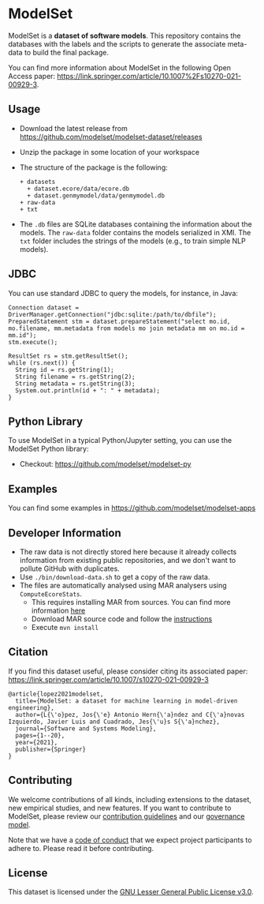 
# ModelSet

ModelSet is a **dataset of software models**. This repository contains the databases with the labels and the scripts to generate the associate meta-data to build the final package.

You can find more information about ModelSet in the following Open Access paper: https://link.springer.com/article/10.1007%2Fs10270-021-00929-3.

## Usage

* Download the latest release from https://github.com/modelset/modelset-dataset/releases
* Unzip the package in some location of your workspace
* The structure of the package is the following:

  ```
  + datasets
    + dataset.ecore/data/ecore.db
    + dataset.genmymodel/data/genmymodel.db
  + raw-data
  + txt
  ```

* The `.db` files are SQLite databases containing the information about the models. The `raw-data` folder contains the models serialized in XMI. The `txt` folder includes the strings of the models (e.g., to train simple NLP models).

## JDBC

You can use standard JDBC to query the models, for instance, in Java:

```
Connection dataset = DriverManager.getConnection("jdbc:sqlite:/path/to/dbfile");
PreparedStatement stm = dataset.prepareStatement("select mo.id, mo.filename, mm.metadata from models mo join metadata mm on mo.id = mm.id");
stm.execute();

ResultSet rs = stm.getResultSet();
while (rs.next()) {
  String id = rs.getString(1);
  String filename = rs.getString(2);
  String metadata = rs.getString(3);
  System.out.println(id + ": " + metadata);
}			

```

## Python Library

To use ModelSet in a typical Python/Jupyter setting, you can use the ModelSet Python library:

* Checkout: https://github.com/modelset/modelset-py

## Examples

You can find some examples in https://github.com/modelset/modelset-apps

## Developer Information

* The raw data is not directly stored here because it already collects information from existing public repositories, and we don't want to pollute GitHub with duplicates.
* Use `./bin/download-data.sh` to get a copy of the raw data.
* The files are automatically analysed using MAR analysers using `ComputeEcoreStats`.
  * This requires installing MAR from sources. You can find more information [here](https://github.com/mar-platform/mar)
  * Download MAR source code and follow the [instructions](https://github.com/mar-platform/mar/wiki/Installation-instructions)
  * Execute `mvn install`
  
## Citation

If you find this dataset useful, please consider citing its associated paper: https://link.springer.com/article/10.1007/s10270-021-00929-3

```
@article{lopez2021modelset,
  title={ModelSet: a dataset for machine learning in model-driven engineering},
  author={L{\'o}pez, Jos{\'e} Antonio Hern{\'a}ndez and C{\'a}novas Izquierdo, Javier Luis and Cuadrado, Jes{\'u}s S{\'a}nchez},
  journal={Software and Systems Modeling},
  pages={1--20},
  year={2021},
  publisher={Springer}
}
```

## Contributing

We welcome contributions of all kinds, including extensions to the dataset, new empirical studies, and new features. If you want to contribute to ModelSet, please review our [contribution guidelines](CONTRIBUTING.md) and our [governance model](GOVERNANCE.md).

Note that we have a [code of conduct](CODE_OF_CONDUCT.md) that we expect project participants to adhere to. Please read it before contributing.

## License

This dataset is licensed under the [GNU Lesser General Public License v3.0](LICENSE.md).
